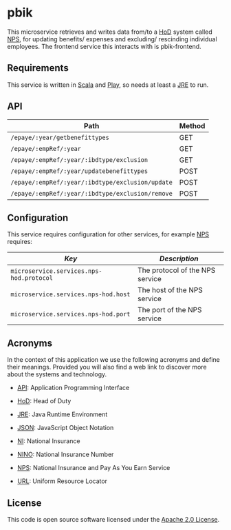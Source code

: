 pbik
=============

This microservice retrieves and writes data from/to a [HoD] system called [NPS], for updating benefits/ expenses and excluding/ rescinding individual employees. The frontend service this interacts with is pbik-frontend.

Requirements
------------

This service is written in [Scala](http://www.scala-lang.org/) and [Play](http://playframework.com/), so needs at least a [JRE] to run.

API
------------
<table>
    <thead>
        <tr>
            <th>Path</th>
            <th>Method</th>
        </tr>
    </thead>
    <tbody>
        <tr>
            <td><code>/epaye/:year/getbenefittypes</code></td>
             <td>
                GET 
             </td>
        </tr>
        <tr>
            <td><code>/epaye/:empRef/:year</code></td>
             <td>
                GET 
             </td>
        </tr>
        <tr>
            <td><code>/epaye/:empRef/:year/:ibdtype/exclusion</code></td>
             <td>
                GET 
             </td>
        </tr>
        <tr>
            <td><code>/epaye/:empRef/:year/updatebenefittypes</code></td>
             <td>
                POST 
             </td>
        </tr>
        <tr>
            <td><code>/epaye/:empRef/:year/:ibdtype/exclusion/update</code></td>
             <td>
                POST 
             </td>
        </tr>
        <tr>
            <td><code>/epaye/:empRef/:year/:ibdtype/exclusion/remove</code></td>
             <td>
                POST 
             </td>
        </tr>
        
</tbody>
</table>

Configuration
---

This service requires configuration for other services, for example [NPS] requires:

| *Key*                                    | *Description*                   |
| ---------------------------------------- | ---------------------------     |
| `microservice.services.nps-hod.protocol` | The protocol of the NPS service |
| `microservice.services.nps-hod.host`     | The host of the NPS service     |
| `microservice.services.nps-hod.port`     | The port of the NPS service     |

Acronyms
---

In the context of this application we use the following acronyms and define their 
meanings. Provided you will also find a web link to discover more about the systems
and technology. 

* [API]: Application Programming Interface

* [HoD]: Head of Duty

* [JRE]: Java Runtime Environment

* [JSON]: JavaScript Object Notation

* [NI]: National Insurance 

* [NINO]: National Insurance Number

* [NPS]: National Insurance and Pay As You Earn Service

* [URL]: Uniform Resource Locator

License
---

This code is open source software licensed under the [Apache 2.0 License]("http://www.apache.org/licenses/LICENSE-2.0.html").


[NPS]: http://www.publications.parliament.uk/pa/cm201012/cmselect/cmtreasy/731/73107.htm
[HoD]: http://webarchive.nationalarchives.gov.uk/+/http://www.hmrc.gov.uk/manuals/sam/samglossary/samgloss249.htm
[NINO]: http://www.hmrc.gov.uk/manuals/nimmanual/nim39110.htm
[NI]: https://www.gov.uk/national-insurance/overview
[JRE]: http://www.oracle.com/technetwork/java/javase/overview/index.html
[API]: https://en.wikipedia.org/wiki/Application_programming_interface
[URL]: https://en.wikipedia.org/wiki/Uniform_Resource_Locator
[JSON]: http://www.json.org/
